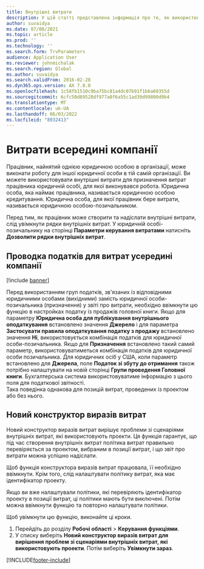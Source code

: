 ```yaml
---
title: Внутрішні витрати
description: У цій статті представлена інформація про те, як використовувати міжкомпанійні витрати для призначення витрат працівника юридичній особі, для якої була виконана робота.
author: suvaidya
ms.date: 07/08/2021
ms.topic: article
ms.prod: ''
ms.technology: ''
ms.search.form: TrvParameters
audience: Application User
ms.reviewer: johnmichalak
ms.search.region: Global
ms.author: suvaidya
ms.search.validFrom: 2016-02-28
ms.dyn365.ops.version: AX 7.0.0
ms.openlocfilehash: 1c58fb1510c9ba75bc81a4dc07b91f1b6a60355d
ms.sourcegitcommit: 6cfc50d89528df977a8f6a55c1ad39d99800d9b4
ms.translationtype: MT
ms.contentlocale: uk-UA
ms.lasthandoff: 06/03/2022
ms.locfileid: "8932413"
---
```

# <a name="intercompany-expenses"></a>Витрати всередині компанії

Працівник, найнятий однією юридичною особою в організації, може виконати роботу для іншої юридичної особи в тій самій організації. Ви можете використовувати внутрішні витрати для призначення витрат працівника юридичній особі, для якої виконувався робота. Юридична особа, яка наймає працівника, називається юридичною особою кредитування. Юридична особа, для якої працівник бере витрати, називається юридичною особою-позичальником. 

Перед тим, як працівник може створити та надіслати внутрішні витрати, слід увімкнути рядки внутрішніх витрат. У юридичній особі-позичальнику на сторінці **Параметри керування витратами** натисніть **Дозволити рядки внутрішніх витрат**. 

## <a name="tax-posting-for-intercompany-expenses"></a>Проводка податків для витрат усередині компанії

[!include [banner](../includes/banner.md)]

Перед використанням груп податків, зв'язаних із відповідними юридичними особами (вихідними) замість юридичної особи-позичальника (призначення) у звіті про витрати, необхідно ввімкнути цю функцію в настройках податку із продажів головної книги. Якщо для параметру **Юридична особа для публікування внутрішнього оподаткування** встановлено значення **Джерело** і для параметра **Застосувати правила оподаткування податку з продажу** встановлено значення **Ні**, використовується комбінація податків для юридичної особи-позичальника. Якщо для **Призначення** встановлено такий самий параметр, використовуватиметься комбінація податків для юридичної особи позичальника. Для юридичних осіб у США, коли параметр встановлено для **Джерела**, поле **Податок зі збуту до отримання** також потрібно налаштувати на новій сторінці **Групи проведення Головної книги**. Бухгалтерська система використовуватиме інформацію з цього поля для податкової звітності.   
Така поведінка однакова для позицій витрат, проведених із проектом або без нього.  

## <a name="new-expense-expression-builder"></a>Новий конструктор виразів витрат

Новий конструктор виразів витрат вирішує проблеми зі сценаріями внутрішніх витрат, які використовують проекти. Ця функція гарантує, що під час створення внутрішніх витрат політика витрат правильно перевіряється за проектом, вибраним в позиції витрат, і що звіт про витрати можна успішно надіслати.

Щоб функція конструктора виразів витрат працювала, її необхідно ввімкнути. Крім того, слід налаштувати політику витрат, яка має ідентифікатор проекту.

Якщо ви вже налаштували політики, які перевіряють ідентифікатор проекту в позиції витрат, ці політики мають бути виключені. Потім можна ввімкнути функцію та повторно налаштувати політики.

Щоб увімкнути цю функцію, виконайте ці кроки.

1. Перейдіть до розділу **Робочі області** \> **Керування функціями**.
2. У списку виберіть **Новий конструктор виразів витрат для вирішення проблем зі сценаріями внутрішніх витрат, які використовують проекти**. Потім виберіть **Увімкнути зараз**.

[!INCLUDE[footer-include](../includes/footer-banner.md)]
